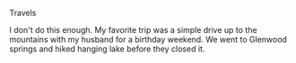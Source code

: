 Travels

I don't do this enough.
My favorite trip was a simple drive up to the mountains with my husband for a birthday weekend. We went to Glenwood springs and hiked hanging lake before they closed it. 
